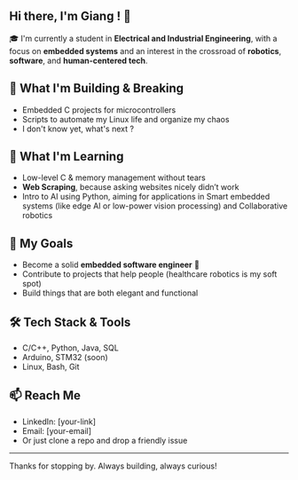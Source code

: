 ## Hi there, I'm Giang ! 👋

🎓 I'm currently a student in **Electrical and Industrial Engineering**, with a focus on **embedded systems** and an interest in the crossroad of **robotics**, **software**, and **human-centered tech**.

## 🔧 What I'm Building & Breaking
- Embedded C projects for microcontrollers 
- Scripts to automate my Linux life and organize my chaos
- I don't know yet, what's next ?

## 🚀 What I'm Learning
- Low-level C & memory management without tears
- **Web Scraping**, because asking websites nicely didn’t work
- Intro to AI using Python, aiming for applications in Smart embedded systems (like edge AI or low-power vision processing) and Collaborative robotics 

## 🎯 My Goals
- Become a solid **embedded software engineer** 🧩  
- Contribute to projects that help people (healthcare robotics is my soft spot)  
- Build things that are both elegant and functional

## 🛠 Tech Stack & Tools
- C/C++, Python, Java, SQL
- Arduino, STM32 (soon)
- Linux, Bash, Git

## 📫 Reach Me
- LinkedIn: [your-link]
- Email: [your-email]
- Or just clone a repo and drop a friendly issue

---

Thanks for stopping by. Always building, always curious!

<!--
**giangvtr/giangvtr** is a ✨ _special_ ✨ repository because its `README.md` (this file) appears on your GitHub profile.

Here are some ideas to get you started:

- 🔭 I’m currently working on ...
- 🌱 I’m currently learning ...
- 👯 I’m looking to collaborate on ...
- 🤔 I’m looking for help with ...
- 💬 Ask me about ...
- 📫 How to reach me: ...
- 😄 Pronouns: ...
- ⚡ Fun fact: ...
-->
